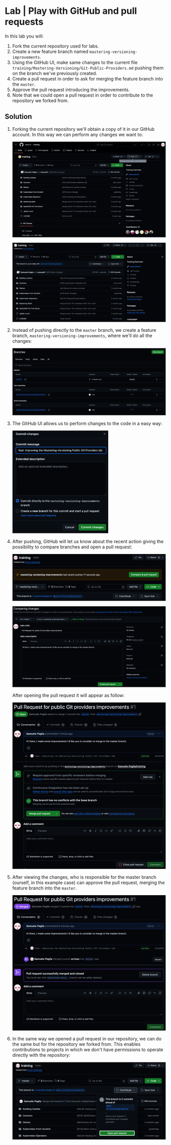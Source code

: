 # Lab | Play with GitHub and pull requests

In this lab you will:

1. Fork the current repository used for labs.
2. Create a new feature branch named `mastering-versioning-improvements`.
3. Using the GitHub UI, make same changes to the current file
   `training/Mastering-Versioning/Git-Public-Providers.md`
   pushing them on the branch we've previously created.
4. Create a pull request in order to ask for merging the
   feature branch into the `master`.
5. Approve the pull request introducing the improvements.
6. Note that we could open a pull request in order to contribute
   to the repository we forked from.

## Solution

1. Forking the current repository we'll obtain a copy of it in our GitHub
   account. In this way we can perform any changes we want to:

   ![](images/Git-Public-Providers-Git-Fork.png)

   ![](images/Git-Public-Providers-Git-Forked-Repo.png)

2. Instead of pushing directly to the `master` branch, we create a feature
   branch, `mastering-versioning-improvements`, where we'll do all the changes:

   ![](images/Git-Public-Providers-Git-Branches.png)

3. The GitHub UI allows us to perform changes to the code in a easy way:

   <img src="images/Git-Public-Providers-Git-Commit.png" width="300">

4. After pushing, GitHub will let us know about the recent action giving
   the possibility to compare branches and open a pull request:

   ![](images/Git-Public-Providers-Git-PR-1.png)

   ![](images/Git-Public-Providers-Git-PR-2.png)

   After opening the pull request it will appear as follow:

   ![](images/Git-Public-Providers-Git-PR-3.png)

5. After viewing the changes, who is responsible for the master branch (ourself,
   in this example case) can approve the pull request, merging the feature
   branch into the `master`.
   
   ![](images/Git-Public-Providers-Git-Merged-PR.png)

6. In the same way we opened a pull request in our repository, we can do the
   same but for the repository we forked from. This enables contributions to
   projects in which we don't have permissions to operate directly with the
   repository:

   ![](images/Git-Public-Providers-Git-PR-Contributions.png)
